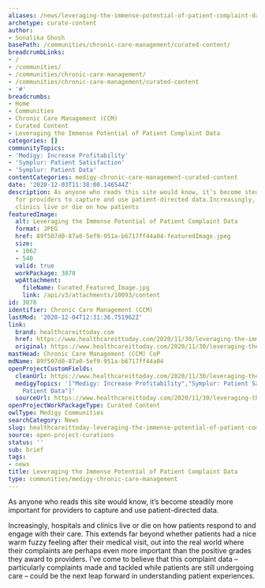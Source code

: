 ```yaml
---
aliases: /news/leveraging-the-immense-potential-of-patient-complaint-data
archetype: curate-content
author:
- Sonalika Ghosh
basePath: /communities/chronic-care-management/curated-content/
breadcrumbLinks:
- /
- /communities/
- /communities/chronic-care-management/
- /communities/chronic-care-management/curated-content
- '#'
breadcrumbs:
- Home
- Communities
- Chronic Care Management (CCM)
- Curated Content
- Leveraging the Immense Potential of Patient Complaint Data
categories: []
communityTopics:
- 'Medigy: Increase Profitability'
- 'Symplur: Patient Satisfaction'
- 'Symplur: Patient Data'
contentCategories: medigy-chronic-care-management-curated-content
date: '2020-12-03T11:38:00.146544Z'
description: As anyone who reads this site would know, it’s become steadily more important
  for providers to capture and use patient-directed data.Increasingly, hospitals and
  clinics live or die on how patients
featuredImage:
  alt: Leveraging the Immense Potential of Patient Complaint Data
  format: JPEG
  href: 89f507d0-87a0-5ef9-951a-b6717ff44a04-featuredImage.jpeg
  size:
  - 1062
  - 540
  valid: true
  workPackage: 3878
  wpAttachment:
    fileName: Curated_Featured_Image.jpg
    link: /api/v3/attachments/10093/content
id: 3878
identifier: Chronic Care Management (CCM)
lastMod: '2020-12-04T12:31:36.751962Z'
link:
  brand: healthcareittoday.com
  href: https://www.healthcareittoday.com/2020/11/30/leveraging-the-immense-potential-of-patient-complaint-data/
  original: https://www.healthcareittoday.com/2020/11/30/leveraging-the-immense-potential-of-patient-complaint-data/
mastHead: Chronic Care Management (CCM) CoP
mdName: 89f507d0-87a0-5ef9-951a-b6717ff44a04
openProjectCustomFields:
  cleanUrl: https://www.healthcareittoday.com/2020/11/30/leveraging-the-immense-potential-of-patient-complaint-data/
  medigyTopics: '["Medigy: Increase Profitability","Symplur: Patient Satisfaction","Symplur:
    Patient Data"]'
  sourceUrl: https://www.healthcareittoday.com/2020/11/30/leveraging-the-immense-potential-of-patient-complaint-data/
openProjectWorkPackageType: Curated Content
owlType: Medigy Communities
searchCategory: News
slug: healthcareittoday-leveraging-the-immense-potential-of-patient-complaint-data
source: open-project-curations
status: ''
sub: brief
tags:
- news
title: Leveraging the Immense Potential of Patient Complaint Data
type: communities/medigy-chronic-care-management
---
```


<p>As anyone who reads this site would know, it’s become steadily more important for providers to capture and use patient-directed data.</p><p>Increasingly, hospitals and clinics live or die on how patients respond to and engage with their care. This extends far beyond whether patients had a nice warm fuzzy feeling after their medical visit, out into the real world where their complaints are perhaps even more important than the positive grades they award to providers. I’ve come to believe that this complaint data – particularly complaints made and tackled while patients are still undergoing care – could be the next leap forward in understanding patient experiences.</p>
